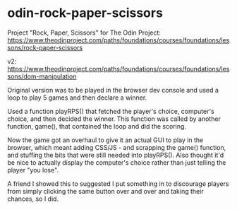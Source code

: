 # odin-rock-paper-scissors
Project "Rock, Paper, Scissors" for The Odin Project:
https://www.theodinproject.com/paths/foundations/courses/foundations/lessons/rock-paper-scissors

v2: https://www.theodinproject.com/paths/foundations/courses/foundations/lessons/dom-manipulation


Original version was to be played in the browser dev console and used a loop to play 5 games and then declare a winner.

Used a function playRPS() that fetched the player's choice, computer's choice, and then decided the winner. This function
was called by another function, game(), that contained the loop and did the scoring.

Now the game got an overhaul to give it an actual GUI to play in the browser, which meant adding CSS/JS - and scrapping the
game() function, and stuffing the bits that were still needed into playRPS(). Also thought it'd be nice to actually display
the computer's choice rather than just telling the player "you lose".

A friend I showed this to suggested I put something in to discourage players from simply clicking the same button over
and over and taking their chances, so I did. 